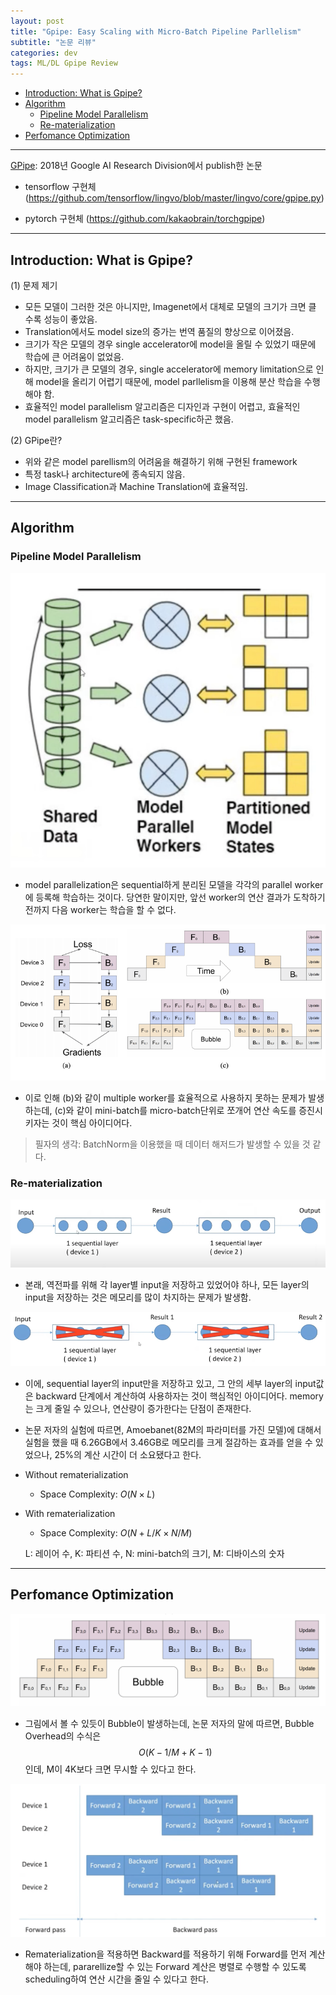 ```yaml
---
layout: post
title: "Gpipe: Easy Scaling with Micro-Batch Pipeline Parllelism"
subtitle: "논문 리뷰"
categories: dev
tags: ML/DL Gpipe Review
---
```


<!-- @import "[TOC]" {cmd="toc" depthFrom=1 depthTo=6 orderedList=false} -->

<!-- code_chunk_output -->

- [Introduction: What is Gpipe?](#introduction-what-is-gpipe)
- [Algorithm](#algorithm)
  - [Pipeline Model Parallelism](#pipeline-model-parallelism)
  - [Re-materialization](#re-materialization)
- [Perfomance Optimization](#perfomance-optimization)

<!-- /code_chunk_output -->

---

[GPipe](https://arxiv.org/abs/1811.06965): 2018년 Google AI Research Division에서 publish한 논문

- tensorflow 구현체 (https://github.com/tensorflow/lingvo/blob/master/lingvo/core/gpipe.py)

- pytorch 구현체 (https://github.com/kakaobrain/torchgpipe)

---

## Introduction: What is Gpipe?

(1) 문제 제기

- 모든 모델이 그러한 것은 아니지만, Imagenet에서 대체로 모델의 크기가 크면 클 수록 성능이 좋았음.
- Translation에서도 model size의 증가는 번역 품질의 향상으로 이어졌음.
- 크기가 작은 모델의 경우 single accelerator에 model을 올릴 수 있었기 때문에 학습에 큰 어려움이 없었음.
- 하지만, 크기가 큰 모델의 경우, single accelerator에 memory limitation으로 인해 model을 올리기 어렵기 때문에, model parllelism을 이용해 분산 학습을 수행해야 함.
- 효율적인 model parallelism 알고리즘은 디자인과 구현이 어렵고, 효율적인 model parallelism 알고리즘은 task-specific하곤 했음.

(2) GPipe란?

- 위와 같은 model parellism의 어려움을 해결하기 위해 구현된 framework
- 특정 task나 architecture에 종속되지 않음.
- Image Classification과 Machine Translation에 효율적임.

---

## Algorithm

### Pipeline Model Parallelism

![Pipeline Model Parallelism](https://raw.githubusercontent.com/Cho-Geonwoo/Cho-Geonwoo.github.io/master/assets/img/contents/Pipeline_Model_Parallelism.png)

- model parallelization은 sequential하게 분리된 모델을 각각의 parallel worker에 등록해 학습하는 것이다. 당연한 말이지만, 앞선 worker의 연산 결과가 도착하기 전까지 다음 worker는 학습을 할 수 없다.

![Microbatch](https://raw.githubusercontent.com/Cho-Geonwoo/Cho-Geonwoo.github.io/master/assets/img/contents/Microbatch.png)

- 이로 인해 (b)와 같이 multiple worker를 효율적으로 사용하지 못하는 문제가 발생하는데, (c)와 같이 mini-batch를 micro-batch단위로 쪼개어 연산 속도를 증진시키자는 것이 핵심 아이디어다.

> 필자의 생각: BatchNorm을 이용했을 때 데이터 해저드가 발생할 수 있을 것 같다.

### Re-materialization

![Rematerialization](https://raw.githubusercontent.com/Cho-Geonwoo/Cho-Geonwoo.github.io/master/assets/img/contents/Rematerialization.png)

- 본래, 역전파를 위해 각 layer별 input을 저장하고 있었어야 하나, 모든 layer의 input을 저장하는 것은 메모리를 많이 차지하는 문제가 발생함.

![Rematerialization2](https://raw.githubusercontent.com/Cho-Geonwoo/Cho-Geonwoo.github.io/master/assets/img/contents/Rematerialization2.png)

- 이에, sequential layer의 input만을 저장하고 있고, 그 안의 세부 layer의 input값은 backward 단계에서 계산하여 사용하자는 것이 핵심적인 아이디어다. memory는 크게 줄일 수 있으나, 연산량이 증가한다는 단점이 존재한다.
- 논문 저자의 실험에 따르면, Amoebanet(82M의 파라미터를 가진 모델)에 대해서 실험을 했을 때 6.26GB에서 3.46GB로 메모리를 크게 절감하는 효과를 얻을 수 있었으나, 25%의 계산 시간이 더 소요됐다고 한다.
- Without rematerialization
  - Space Complexity: ${O (N \times L)}$
- With rematerialization

  - Space Complexity: ${O (N + L/K \times N/M)}$

  L: 레이어 수, K: 파티션 수, N: mini-batch의 크기, M: 디바이스의 숫자

---

## Perfomance Optimization

![Microbatch_Bubble](https://raw.githubusercontent.com/Cho-Geonwoo/Cho-Geonwoo.github.io/master/assets/img/contents/Microbatch_Bubble.png)

- 그림에서 볼 수 있듯이 Bubble이 발생하는데, 논문 저자의 말에 따르면, Bubble Overhead의 수식은 $${O({K-1}/{M+K-1})}$$인데, M이 4K보다 크면 무시할 수 있다고 한다.

![Rematerialization_Optimize](https://raw.githubusercontent.com/Cho-Geonwoo/Cho-Geonwoo.github.io/master/assets/img/contents/Rematerialization_Optimize.png)

- Rematerialization을 적용하면 Backward를 적용하기 위해 Forward를 먼저 계산해야 하는데, pararellize할 수 있는 Forward 계산은 병렬로 수행할 수 있도록 scheduling하여 연산 시간을 줄일 수 있다고 한다.
